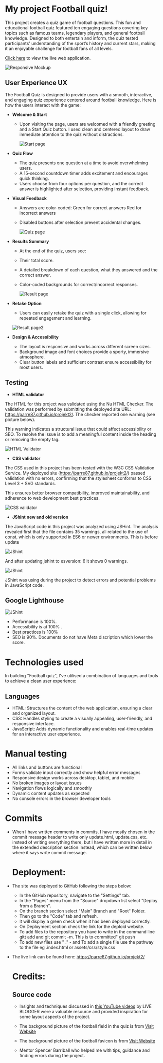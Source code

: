# My project Football quiz!

This project creates a quiz game of football questions. This fun and educational football quiz featured ten engaging questions covering key topics such as famous teams, legendary players, and general football knowledge.
Designed to both entertain and inform, the quiz tested participants' understanding of the sport’s history and current stars, making it an enjoyable challenge for football fans of all levels.

[Click here](https://parre87.github.io/projekt2/) to view the live web application.

![Responsive Mockup](https://github.com/Parre87/projekt2/blob/main/assets/images/mockupprojekt2.png)

## User Experience UX

The Football Quiz is designed to provide users with a smooth, interactive, and engaging quiz experience centered around football knowledge. Here is how the users interact with the game:

- __Welcome & Start__

  - Upon visiting the page, users are welcomed with a friendly greeting and a Start Quiz button.
    I used clean and centered layout to draw immediate attention to the quiz without distractions.

    ![Start page](https://github.com/Parre87/projekt2/blob/main/assets/images/startpage.png)

- __Quiz Flow__

  - The quiz presents one question at a time to avoid overwhelming users.
  - A 15-second countdown timer adds excitement and encourages quick thinking.
  - Users choose from four options per question, and the correct answer is highlighted after selection, providing instant 
    feedback.
    

- __Visual Feedback__

  - Answers are color-coded:
    Green for correct answers
    Red for incorrect answers
  - Disabled buttons after selection prevent accidental changes.
 
    ![Quiz page](https://github.com/Parre87/projekt2/blob/main/assets/images/quizpage.png)

- __Results Summary__

  - At the end of the quiz, users see:

  - Their total score.
  - A detailed breakdown of each question, what they answered and the correct answer.
  - Color-coded backgrounds for correct/incorrect responses.
 
    ![Result page](https://github.com/Parre87/projekt2/blob/main/assets/images/resultpage.png)

- __Retake Option__

  - Users can easily retake the quiz with a single click, allowing for repeated engagement and learning.

   ![Result page2](https://github.com/Parre87/projekt2/blob/main/assets/images/resultpage2.png)

- __Design & Accessibility__

  - The layout is responsive and works across different screen sizes.
  - Background image and font choices provide a sporty, immersive atmosphere.
  - Clear button labels and sufficient contrast ensure accessibility for most users.

## Testing

- __HTML validator__

The HTML for this project was validated using the Nu HTML Checker. The validation was performed by submitting the deployed site URL: https://parre87.github.io/projekt2/. The checker reported one warning (see picture below).

This warning indicates a structural issue that could affect accessibility or SEO. To resolve the issue is to add a meaningful content inside the heading or removing the empty tag.

![HTML Validator](https://github.com/Parre87/projekt2/blob/main/assets/images/htmlvalidator.png)

- __CSS validator__

The CSS used in this project has been tested with the W3C CSS Validation Service. My deployed site (https://parre87.github.io/projekt2/) passed validation with no errors, confirming that the stylesheet conforms to CSS Level 3 + SVG standards.

This ensures better browser compatibility, improved maintainability, and adherence to web development best practices.

![CSS validator](https://github.com/Parre87/projekt2/blob/main/assets/images/cssvalidator.png)

- __JShint new and old version__

The JavaScript code in this project was analyzed using JSHint. The analysis revealed first that the file contains 35 warnings, all related to the use of const, which is only supported in ES6 or newer environments. This is before update

![JShint](https://github.com/Parre87/projekt2/blob/main/assets/images/jshintoldversion.png)

And after updating jshint to esversion: 6 it shows 0 warnings.

![JShint](https://github.com/Parre87/projekt2/blob/main/assets/images/jshint.png)

JShint was using during the project to detect errors and potential problems in JavaScript code.

## Google Lighthouse 

![JShint](https://github.com/Parre87/projekt2/blob/main/assets/images/lighthousestartpage.png)

- Performance is 100%. 
- Accessibility is at 100% . 
- Best practices is 100%
- SEO is 90%. Documents do not have Meta discription which lower the score.

# Technologies used

In building "Football quiz", I've utilised a combination of languages and tools to achieve a clean user experience:

## Languages

- HTML: Structures the content of the web application, ensuring a clear and organized layout.
- CSS: Handles styling to create a visually appealing, user-friendly, and responsive interface.
- JavaScript: Adds dynamic functionality and enables real-time updates for an interactive user experience.

# Manual testing

 - All links and buttons are functional
 - Forms validate input correctly and show helpful error messages
 - Responsive design works across desktop, tablet, and mobile
 - No broken images or layout issues
 - Navigation flows logically and smoothly
 - Dynamic content updates as expected
 - No console errors in the browser developer tools
   
# Commits

 - When I have written comments in commits, I have mostly chosen in the commit message header to write only update.html, update.css, etc. instead of writing everything 
   there, but I have written more in detail in the extended description section instead, which can be written below where it says write commit message.

   # Deployment:

- The site was deployed to GitHub following the steps below:
    - In the GitHub repository, navigate to the "Settings" tab.
    - In the "Pages" menu from the "Source" dropdown list select "Deploy from a Branch".
    - On the branch section select "Main" Branch and "Root" Folder.
    - Then go to the "Code" tab and refresh.
    - It will display a green check when it has been deployed correctly.
    - On Deployment section check the link for the deploid website.
    - To add files to the repository you have to write in the command line gitt add and
      git commit -m. This is to committed" git push
    - To add new files use " ." - and To add a single file use the pathway to the file eg .index.html or assets/css/style.css 

- The live link can be found here: https://parre87.github.io/projekt2/

    # Credits:
  
  ## Source code
  
    -  Insights and techniques discussed in [this YouTube videos](https://www.youtube.com/watch?v=x9AaCfk0qh8) by LIVE BLOGGER were a valuable resource and provided 
   inspiration for some layout aspects of the project.
  
    - The background picture of the football field in the quiz is from [Visit Website](https://www.freepik.com/free-vector/vector-green-soccer-field-football-field-gridiron_10600327.htm#fromView=keyword&page=1&position=3&uuid=7e38c5db-c816-4888-abf9-b2b532cb23bb&query=Football+Field+Background)
 
    - The background picture of the football favicon is from [Visit Website](https://www.iconarchive.com/show/sport-icons-by-martin-berube/Soccer-icon.html)

    - Mentor Spencer Barriball who helped me with tips, guidance and finding errors during the project.


